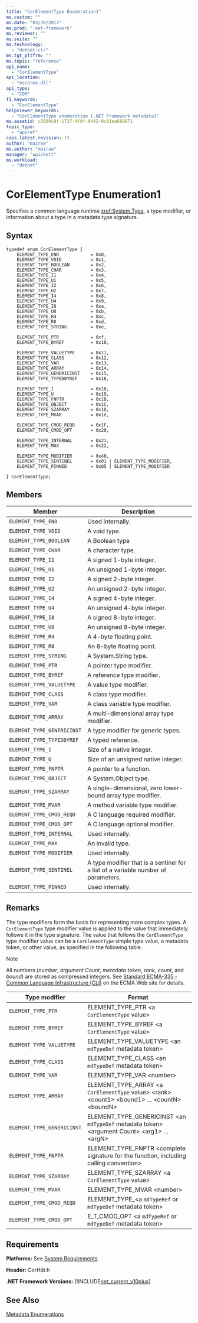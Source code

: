 ```yaml
---
title: "CorElementType Enumeration1"
ms.custom: ""
ms.date: "03/30/2017"
ms.prod: ".net-framework"
ms.reviewer: ""
ms.suite: ""
ms.technology: 
  - "dotnet-clr"
ms.tgt_pltfrm: ""
ms.topic: "reference"
api_name: 
  - "CorElementType"
api_location: 
  - "mscoree.dll"
api_type: 
  - "COM"
f1_keywords: 
  - "CorElementType"
helpviewer_keywords: 
  - "CorElementType enumeration [.NET Framework metadata]"
ms.assetid: c3809c8f-1737-4f0f-9442-0c01ee689871
topic_type: 
  - "apiref"
caps.latest.revision: 15
author: "mairaw"
ms.author: "mairaw"
manager: "wpickett"
ms.workload: 
  - "dotnet"
---
```

# CorElementType Enumeration1
Specifies a common language runtime <xref:System.Type>, a type modifier, or information about a type in a metadata type signature.  
  
## Syntax  
  
```  
typedef enum CorElementType {  
    ELEMENT_TYPE_END            = 0x0,  
    ELEMENT_TYPE_VOID           = 0x1,  
    ELEMENT_TYPE_BOOLEAN        = 0x2,  
    ELEMENT_TYPE_CHAR           = 0x3,  
    ELEMENT_TYPE_I1             = 0x4,  
    ELEMENT_TYPE_U1             = 0x5,  
    ELEMENT_TYPE_I2             = 0x6,  
    ELEMENT_TYPE_U2             = 0x7,  
    ELEMENT_TYPE_I4             = 0x8,  
    ELEMENT_TYPE_U4             = 0x9,  
    ELEMENT_TYPE_I8             = 0xa,  
    ELEMENT_TYPE_U8             = 0xb,  
    ELEMENT_TYPE_R4             = 0xc,  
    ELEMENT_TYPE_R8             = 0xd,  
    ELEMENT_TYPE_STRING         = 0xe,  
  
    ELEMENT_TYPE_PTR            = 0xf,  
    ELEMENT_TYPE_BYREF          = 0x10,  
  
    ELEMENT_TYPE_VALUETYPE      = 0x11,  
    ELEMENT_TYPE_CLASS          = 0x12,  
    ELEMENT_TYPE_VAR            = 0x13,  
    ELEMENT_TYPE_ARRAY          = 0x14,  
    ELEMENT_TYPE_GENERICINST    = 0x15,  
    ELEMENT_TYPE_TYPEDBYREF     = 0x16,  
  
    ELEMENT_TYPE_I              = 0x18,  
    ELEMENT_TYPE_U              = 0x19,  
    ELEMENT_TYPE_FNPTR          = 0x1B,  
    ELEMENT_TYPE_OBJECT         = 0x1C,  
    ELEMENT_TYPE_SZARRAY        = 0x1D,  
    ELEMENT_TYPE_MVAR           = 0x1e,  
  
    ELEMENT_TYPE_CMOD_REQD      = 0x1F,  
    ELEMENT_TYPE_CMOD_OPT       = 0x20,  
  
    ELEMENT_TYPE_INTERNAL       = 0x21,  
    ELEMENT_TYPE_MAX            = 0x22,  
  
    ELEMENT_TYPE_MODIFIER       = 0x40,  
    ELEMENT_TYPE_SENTINEL       = 0x01 | ELEMENT_TYPE_MODIFIER,  
    ELEMENT_TYPE_PINNED         = 0x05 | ELEMENT_TYPE_MODIFIER  
  
} CorElementType;  
```  
  
## Members  
  
|Member|Description|  
|------------|-----------------|  
|`ELEMENT_TYPE_END`|Used internally.|  
|`ELEMENT_TYPE_VOID`|A void type.|  
|`ELEMENT_TYPE_BOOLEAN`|A Boolean type|  
|`ELEMENT_TYPE_CHAR`|A character type.|  
|`ELEMENT_TYPE_I1`|A signed 1-byte integer.|  
|`ELEMENT_TYPE_U1`|An unsigned 1-byte integer.|  
|`ELEMENT_TYPE_I2`|A signed 2-byte integer.|  
|`ELEMENT_TYPE_U2`|An unsigned 2-byte integer.|  
|`ELEMENT_TYPE_I4`|A signed 4-byte integer.|  
|`ELEMENT_TYPE_U4`|An unsigned 4-byte integer.|  
|`ELEMENT_TYPE_I8`|A signed 8-byte integer.|  
|`ELEMENT_TYPE_U8`|An unsigned 8-byte integer.|  
|`ELEMENT_TYPE_R4`|A 4-byte floating point.|  
|`ELEMENT_TYPE_R8`|An 8-byte floating point.|  
|`ELEMENT_TYPE_STRING`|A System.String type.|  
|`ELEMENT_TYPE_PTR`|A pointer type modifier.|  
|`ELEMENT_TYPE_BYREF`|A reference type modifier.|  
|`ELEMENT_TYPE_VALUETYPE`|A value type modifier.|  
|`ELEMENT_TYPE_CLASS`|A class type modifier.|  
|`ELEMENT_TYPE_VAR`|A class variable type modifier.|  
|`ELEMENT_TYPE_ARRAY`|A multi-dimensional array type modifier.|  
|`ELEMENT_TYPE_GENERICINST`|A type modifier for generic types.|  
|`ELEMENT_TYPE_TYPEDBYREF`|A typed reference.|  
|`ELEMENT_TYPE_I`|Size of a native integer.|  
|`ELEMENT_TYPE_U`|Size of an unsigned native integer.|  
|`ELEMENT_TYPE_FNPTR`|A pointer to a function.|  
|`ELEMENT_TYPE_OBJECT`|A System.Object type.|  
|`ELEMENT_TYPE_SZARRAY`|A single-dimensional, zero lower-bound array type modifier.|  
|`ELEMENT_TYPE_MVAR`|A method variable type modifier.|  
|`ELEMENT_TYPE_CMOD_REQD`|A C language required modifier.|  
|`ELEMENT_TYPE_CMOD_OPT`|A C language optional modifier.|  
|`ELEMENT_TYPE_INTERNAL`|Used internally.|  
|`ELEMENT_TYPE_MAX`|An invalid type.|  
|`ELEMENT_TYPE_MODIFIER`|Used internally.|  
|`ELEMENT_TYPE_SENTINEL`|A type modifier that is a sentinel for a list of a variable number of parameters.|  
|`ELEMENT_TYPE_PINNED`|Used internally.|  
  
## Remarks  
 The type modifiers form the basis for representing more complex types. A `CorElementType` type modifier value is applied to the value that immediately follows it in the type signature. The value that follows the `CorElementType` type modifier value can be a `CorElementType` simple type value, a metadata token, or other value, as specified in the following table.  
  
> [!NOTE]
>  All numbers (*number*, *argument Count*, *metadata token*, *rank*, *count*, and *bound*) are stored as compressed integers. See [Standard ECMA-335 - Common Language Infrastructure (CLI)](http://go.microsoft.com/fwlink/?LinkID=116487) on the ECMA Web site for details.  
  
|Type modifier|Format|  
|-------------------|------------|  
|`ELEMENT_TYPE_PTR`|ELEMENT_TYPE_PTR <a `CorElementType` value>|  
|`ELEMENT_TYPE_BYREF`|ELEMENT_TYPE_BYREF <a `CorElementType` value>|  
|`ELEMENT_TYPE_VALUETYPE`|ELEMENT_TYPE_VALUETYPE <an `mdTypeDef` metadata token>|  
|`ELEMENT_TYPE_CLASS`|ELEMENT_TYPE_CLASS <an `mdTypeDef` metadata token>|  
|`ELEMENT_TYPE_VAR`|ELEMENT_TYPE_VAR \<number>|  
|`ELEMENT_TYPE_ARRAY`|ELEMENT_TYPE_ARRAY <a `CorElementType` value> \<rank> \<count1> \<bound1> ... \<countN> \<boundN>|  
|`ELEMENT_TYPE_GENERICINST`|ELEMENT_TYPE_GENERICINST <an `mdTypeDef` metadata token> \<argument Count> \<arg1> ... \<argN>|  
|`ELEMENT_TYPE_FNPTR`|ELEMENT_TYPE_FNPTR \<complete signature for the function, including calling convention>|  
|`ELEMENT_TYPE_SZARRAY`|ELEMENT_TYPE_SZARRAY <a `CorElementType` value>|  
|`ELEMENT_TYPE_MVAR`|ELEMENT_TYPE_MVAR \<number>|  
|`ELEMENT_TYPE_CMOD_REQD`|ELEMENT_TYPE_<a `mdTypeRef` or `mdTypeDef` metadata token>|  
|`ELEMENT_TYPE_CMOD_OPT`|E_T_CMOD_OPT <a `mdTypeRef` or `mdTypeDef` metadata token>|  
  
## Requirements  
 **Platforms:** See [System Requirements](../../../../docs/framework/get-started/system-requirements.md).  
  
 **Header:** CorHdr.h  
  
 **.NET Framework Versions:** [!INCLUDE[net_current_v10plus](../../../../includes/net-current-v10plus-md.md)]  
  
## See Also  
 [Metadata Enumerations](../../../../docs/framework/unmanaged-api/metadata/metadata-enumerations.md)

